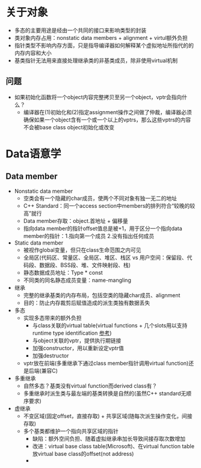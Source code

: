# 关于对象

- 多态的主要用途是经由一个共同的接口来影响类型的封装
- 类对象内存占用：nonstatic data members + alignment + virtul额外负担
- 指针类型不影响内存方面，只是指导编译器如何解释某个虚拟地址所指代的的内存内容和大小
- 基类指针无法用来直接处理继承类的非基类成员，除非使用virtual机制

## 问题
- 如果初始化函数将一个object内容完整拷贝至另一个object，vptr会指向什么？
   - 编译器在(1)初始化和(2)指定assignment操作之间做了仲裁，编译器必须确保如果一个object含有一个或一个以上的vptrs，那么这些vptrs的内容不会被base class object初始化或改变


# Data语意学



## Data member

- Nonstatic data member
  - 空类会有一个隐藏的char成员，使两个不同对象有独一无二的地址
  - C++ Standard：同一个access section中members的排列符合“较晚的较高”就行
  - Data member存取：object.首地址 + 偏移量
  - 指向data member的指针offset值总是被+1，用于区分一个指向data member的指针：1.指向第一个成员 2.没有指出任何成员
- Static data member
  - 被视作global变量，但只在class生命范围之内可见
  - 全局区(代码区、常量区、全局区、堆区、栈区 vs 用户空间：保留段、代码段、数据段、BSS段、堆、文件映射段、栈)
  - 静态数据成员地址：Type * const
  - 不同类的同名静态成员变量：name-mangling
- 继承
  - 完整的继承基类的内存布局，包括空类的隐藏char成员、alignment
  - 目的：防止内存裁剪后赋值造成的派生类独有数据丢失
- 多态
  - 实现多态带来的额外负担
    - 与class关联的virtual table(virtual functions + 几个slots用以支持runtime type identification [参考](https://blog.csdn.net/luolaihua2018/article/details/111946609))
    - 与object关联的vptr，提供执行期链接
    - 加强constructor，用以重新设定vptr值
    - 加强destructor
  - vptr放在前端(多重继承下通过class member指针调用virtual function)还是后端(兼容C)
- 多重继承
  - 自然多态？基类没有virtual function而derived class有？
  - 多重继承时派生类与最左端的基类转换是自然的(虽然C++ standard无顺序要求)
- 虚继承
  - 不变区域(固定offset，直接存取) + 共享区域(随每次派生操作变化，间接存取)
  - 多个基类都维护一个指向共享区域的指针
    - 缺陷：额外空间负担、随着虚拟继承串加长导致间接存取次数增加
    - 改进：virtual base class table(Microsoft)、在virtual function table放virtual base class的offset(not address)
    - 
  


